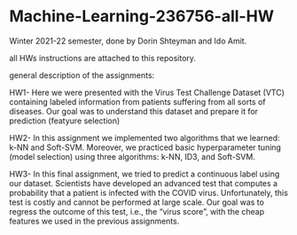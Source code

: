 # Machine-Learning-236756-all-HW
Winter 2021-22 semester, done by Dorin Shteyman and Ido Amit.

all HWs instructions are attached to this repository.

general description of the assignments:

HW1-
Here we were presented with the Virus Test Challenge Dataset (VTC) containing labeled information
from patients suffering from all sorts of diseases. Our goal was to understand this dataset and
prepare it for prediction (featyure selection)

HW2-
In this assignment we implemented two algorithms that we learned: k-NN and Soft-SVM.
Moreover, we practiced basic hyperparameter tuning (model selection) using three
algorithms: k-NN, ID3, and Soft-SVM.

HW3-
In this final assignment, we tried to predict a continuous label using our dataset.
Scientists have developed an advanced test that computes a probability that a patient is
infected with the COVID virus. Unfortunately, this test is costly and cannot be performed at
large scale.
Our goal was to regress the outcome of this test, i.e., the “virus score”, with the cheap features
we used in the previous assignments.
